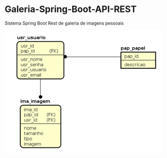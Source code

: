 # Galeria-Spring-Boot-API-REST
Sistema Spring Boot Rest de galeria de imagens pessoais

![alt text](https://raw.githubusercontent.com/skatesham/Galeria-Spring-Boot-API-REST/master/img/galeria%20spring.png)
